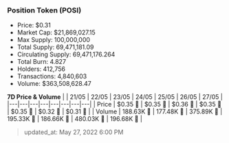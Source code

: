 
  ### Position Token (POSI)
  - Price: $0.31
  - Market Cap: $21,869,027.15
  - Max Supply: 100,000,000
  - Total Supply: 69,471,181.09
  - Circulating Supply: 69,471,176.264
  - Total Burn: 4.827
  - Holders: 412,756
  - Transactions: 4,840,603
  - Volume: $363,508,628.47

  **7D Price & Volume**
  | | 21&#x2F;05 | 22&#x2F;05 | 23&#x2F;05 | 24&#x2F;05 | 25&#x2F;05 | 26&#x2F;05 | 27&#x2F;05 |
  |---|---|---|---|---|---|---|---|
  | Price | $0.35 🚀 | $0.35 🚀 | $0.36 🚀 | $0.35 🔻 | $0.35 🔻 | $0.32 🔻 | $0.31 🔻 |
  | Volume | 188.63K 🔻 | 177.48K 🔻 | 375.89K 🚀 | 195.33K 🔻 | 186.66K 🔻 | 480.03K 🚀 | 196.68K 🔻 |

  > updated_at: May 27, 2022 6:00 PM
